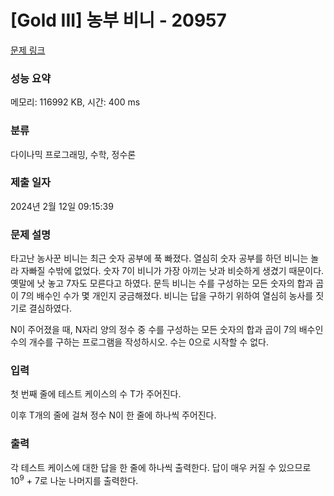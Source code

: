 # [Gold III] 농부 비니 - 20957 

[문제 링크](https://www.acmicpc.net/problem/20957) 

### 성능 요약

메모리: 116992 KB, 시간: 400 ms

### 분류

다이나믹 프로그래밍, 수학, 정수론

### 제출 일자

2024년 2월 12일 09:15:39

### 문제 설명

<p>타고난 농사꾼 비니는 최근 숫자 공부에 푹 빠졌다. 열심히 숫자 공부를 하던 비니는 놀라 자빠질 수밖에 없었다. 숫자 7이 비니가 가장 아끼는 낫과 비슷하게 생겼기 때문이다. 옛말에 낫 놓고 7자도 모른다고 하였다. 문득 비니는 수를 구성하는 모든 숫자의 합과 곱이 7의 배수인 수가 몇 개인지 궁금해졌다. 비니는 답을 구하기 위하여 열심히 농사를 짓기로 결심하였다.</p>

<p>N이 주어졌을 때, N자리 양의 정수 중 수를 구성하는 모든 숫자의 합과 곱이 7의 배수인 수의 개수를 구하는 프로그램을 작성하시오. 수는 0으로 시작할 수 없다.</p>

### 입력 

 <p>첫 번째 줄에 테스트 케이스의 수 T가 주어진다.</p>

<p>이후 T개의 줄에 걸쳐 정수 N이 한 줄에 하나씩 주어진다.</p>

### 출력 

 <p>각 테스트 케이스에 대한 답을 한 줄에 하나씩 출력한다. 답이 매우 커질 수 있으므로 10<sup>9</sup> + 7로 나눈 나머지를 출력한다.</p>

